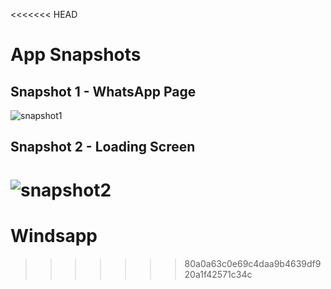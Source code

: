 <<<<<<< HEAD
# App Snapshots

## Snapshot 1 - WhatsApp Page
![snapshot1](snapshots/snapshot1.png)

## Snapshot 2 - Loading Screen
![snapshot2](snapshots/snapshot2.png)
=======
# Windsapp
>>>>>>> 80a0a63c0e69c4daa9b4639df920a1f42571c34c
